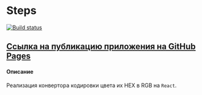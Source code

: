# Steps

[![Build status](https://ci.appveyor.com/api/projects/status/2thyrqixnj4k90e7?svg=true)](https://ci.appveyor.com/project/AACMKT/ra-forms_hex2rgb)

[Ссылка на публикацию приложения на GitHub Pages](https://aacmkt.github.io/ra-forms_hex2rgb/)
---

#### Описание

Реализация конвертора кодировки цвета их HEX в RGB на `React`.
